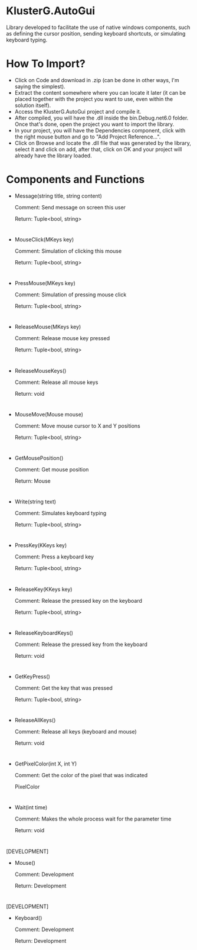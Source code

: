 # KlusterG.AutoGui

Library developed to facilitate the use of native windows components, such as defining the cursor position, sending keyboard shortcuts, or simulating keyboard typing.

# How To Import?

* Click on Code and download in .zip (can be done in other ways, I'm saying the simplest).
* Extract the content somewhere where you can locate it later (it can be placed together with the project you want to use, even within the solution itself).
* Access the KlusterG.AutoGui project and compile it.
* After compiled, you will have the .dll inside the bin.Debug.net6.0 folder. Once that's done, open the project you want to import the library.
* In your project, you will have the Dependencies component, click with the right mouse button and go to "Add Project Reference...".
* Click on Browse and locate the .dll file that was generated by the library, select it and click on add, after that, click on OK and your project will already have the library loaded.

# Components and Functions

* Message(string title, string content)

  Comment: Send message on screen this user

  Return: Tuple<bool, string>

#

* MouseClick(MKeys key)

  Comment: Simulation of clicking this mouse

  Return: Tuple<bool, string>

#

* PressMouse(MKeys key)

  Comment: Simulation of pressing mouse click

  Return: Tuple<bool, string>

#

* ReleaseMouse(MKeys key)

  Comment: Release mouse key pressed

  Return: Tuple<bool, string>

#

* ReleaseMouseKeys()

  Comment: Release all mouse keys

  Return: void

#

* MouseMove(Mouse mouse)

  Comment: Move mouse cursor to X and Y positions

  Return: Tuple<bool, string>

#

* GetMousePosition()

  Comment: Get mouse position

  Return: Mouse

#

* Write(string text)

  Comment: Simulates keyboard typing

  Return: Tuple<bool, string>

#

* PressKey(KKeys key)

  Comment: Press a keyboard key

  Return: Tuple<bool, string>

#

* ReleaseKey(KKeys key)

  Comment: Release the pressed key on the keyboard

  Return: Tuple<bool, string>

#

* ReleaseKeyboardKeys()

  Comment: Release the pressed key from the keyboard

  Return: void

#

* GetKeyPress()

  Comment: Get the key that was pressed

  Return: Tuple<bool, string>

#

* ReleaseAllKeys()

  Comment: Release all keys (keyboard and mouse)

  Return: void

#

* GetPixelColor(int X, int Y)

  Comment: Get the color of the pixel that was indicated

  PixelColor

#

* Wait(int time)

  Comment: Makes the whole process wait for the parameter time
  
  Return: void

#

[DEVELOPMENT]
* Mouse()

  Comment: Development
  
  Return: Development

#

[DEVELOPMENT]
* Keyboard()

  Comment: Development
  
  Return: Development


#
